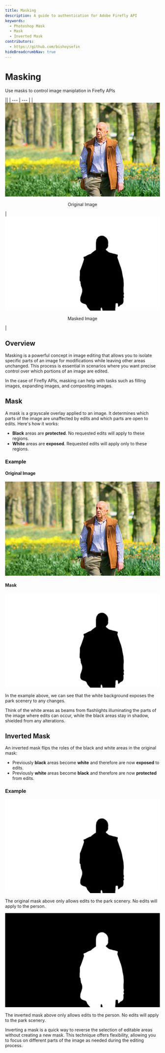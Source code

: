 ```yaml
---
title: Masking
description: A guide to authentication for Adobe Firefly API
keywords:
  - Photoshop Mask
  - Mask
  - Inverted Mask
contributors:
  - https://github.com/bishoysefin
hideBreadcrumbNav: true
---
```


# Masking

Use masks to control image maniplation in Firefly APIs

||
| --- | --- |
| ![a picture of a person with a green scenic background](../../images/masking-concept-original.jpg) <p style="text-align:center">Original Image</p> | ![a mask of a person shape with a white background](../../images/masking-concept-mask.jpg) <p style="text-align:center">Masked Image</p> |

## Overview

Masking is a powerful concept in image editing that allows you to isolate specific parts of an image for modifications while leaving other areas unchanged. This process is essential in scenarios where you want precise control over which portions of an image are edited.

In the case of Firefly APIs, masking can help with tasks such as filling images, expanding images, and compositing images.

## Mask

A mask is a grayscale overlay applied to an image. It determines which parts of the image are unaffected by edits and which parts are open to edits. Here's how it works:

* **Black** areas are **protected**. No requested edits will apply to these regions.
* **White** areas are **exposed**. Requested edits will apply only to these regions.

### Example

#### Original Image

![a picture of a person with a green scenic background](../../images/masking-concept-original.jpg)

#### Mask

![a mask of a person shape with a white background](../../images/masking-concept-mask.jpg)

In the example above, we can see that the white background exposes the park scenery to any changes.

Think of the white areas as beams from flashlights illuminating the parts of the image where edits can occur, while the black areas stay in shadow, shielded from any alterations.

## Inverted Mask

An inverted mask flips the roles of the black and white areas in the original mask:

* Previously **black** areas become **white** and therefore are now **exposed** to edits.
* Previously **white** areas become **black** and therefore are now **protected** from edits.

### Example

![a mask of a person shape with a white background](../../images/masking-concept-mask.jpg)

The original mask above only allows edits to the park scenery. No edits will apply to the person.

![an inverted mask of a person shape with a black background](../../images/masking-concept-inverted.png)

The inverted mask above only allows edits to the person. No edits will apply to the park scenery.

Inverting a mask is a quick way to reverse the selection of editable areas without creating a new mask. This technique offers flexibility, allowing you to focus on different parts of the image as needed during the editing process.
